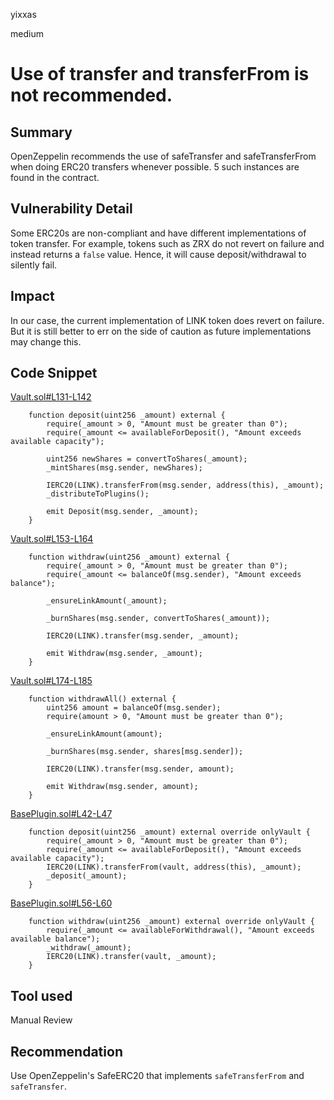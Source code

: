 yixxas

medium

# Use of transfer and transferFrom is not recommended.

## Summary

OpenZeppelin recommends the use of safeTransfer and safeTransferFrom when doing ERC20 transfers whenever possible. 5 such instances are found in the contract.

## Vulnerability Detail

Some ERC20s are non-compliant and have different implementations of token transfer. For example, tokens such as ZRX do not revert on failure and instead returns a `false` value. Hence, it will cause deposit/withdrawal to silently fail.

## Impact

In our case, the current implementation of LINK token does revert on failure. But it is still better to err on the side of caution as future implementations may change this.

## Code Snippet

[Vault.sol#L131-L142](https://github.com/sherlock-audit/2022-10-mycelium/blob/main/mylink-contracts/src/Vault.sol#L131-L142)
```solidity
    function deposit(uint256 _amount) external {
        require(_amount > 0, "Amount must be greater than 0");
        require(_amount <= availableForDeposit(), "Amount exceeds available capacity");

        uint256 newShares = convertToShares(_amount);
        _mintShares(msg.sender, newShares);

        IERC20(LINK).transferFrom(msg.sender, address(this), _amount);
        _distributeToPlugins();

        emit Deposit(msg.sender, _amount);
    }
```
[Vault.sol#L153-L164](https://github.com/sherlock-audit/2022-10-mycelium/blob/main/mylink-contracts/src/Vault.sol#L153-L164)
```solidity
    function withdraw(uint256 _amount) external {
        require(_amount > 0, "Amount must be greater than 0");
        require(_amount <= balanceOf(msg.sender), "Amount exceeds balance");

        _ensureLinkAmount(_amount);

        _burnShares(msg.sender, convertToShares(_amount));

        IERC20(LINK).transfer(msg.sender, _amount);

        emit Withdraw(msg.sender, _amount);
    }
```
[Vault.sol#L174-L185](https://github.com/sherlock-audit/2022-10-mycelium/blob/main/mylink-contracts/src/Vault.sol#L174-L185)
```solidity
    function withdrawAll() external {
        uint256 amount = balanceOf(msg.sender);
        require(amount > 0, "Amount must be greater than 0");

        _ensureLinkAmount(amount);

        _burnShares(msg.sender, shares[msg.sender]);

        IERC20(LINK).transfer(msg.sender, amount);

        emit Withdraw(msg.sender, amount);
    }
```

[BasePlugin.sol#L42-L47](https://github.com/sherlock-audit/2022-10-mycelium/blob/main/mylink-contracts/src/plugins/BasePlugin.sol#L42-L47)
```solidity
    function deposit(uint256 _amount) external override onlyVault {
        require(_amount > 0, "Amount must be greater than 0");
        require(_amount <= availableForDeposit(), "Amount exceeds available capacity");
        IERC20(LINK).transferFrom(vault, address(this), _amount);
        _deposit(_amount);
    }
```

[BasePlugin.sol#L56-L60](https://github.com/sherlock-audit/2022-10-mycelium/blob/main/mylink-contracts/src/plugins/BasePlugin.sol#L56-L60)
```solidity
    function withdraw(uint256 _amount) external override onlyVault {
        require(_amount <= availableForWithdrawal(), "Amount exceeds available balance");
        _withdraw(_amount);
        IERC20(LINK).transfer(vault, _amount);
    }
```


## Tool used

Manual Review

## Recommendation

Use OpenZeppelin's SafeERC20 that implements `safeTransferFrom` and `safeTransfer`.
